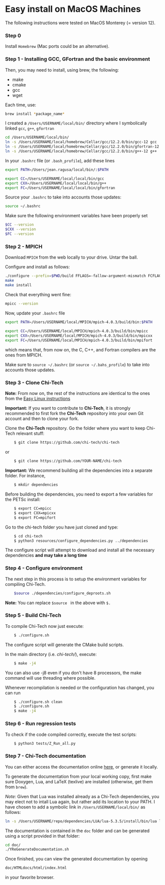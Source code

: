 # Easy install on MacOS Machines

The following instructions were tested on MacOS Monterey (= version 12).

### Step 0

Install ```Homebrew``` (Mac ports could be an alternative).

### Step 1 - Installing GCC, GFortran and the basic environment

Then, you may need to install, using brew, the following:
- make
- cmake
- gcc
- wget

Each time, use: 
```bash 
brew install *package_name*
```

I created a ```/Users/USERNAME/local/bin/``` directory where I symbolically linked 
```gcc```, ```g++```, ```gfortran```
```bash
cd /Users/USERNAME/local/bin/
ln -s /Users/USERNAME/local/homebrew/Cellar/gcc/12.2.0/bin/gcc-12 gcc
ln -s /Users/USERNAME/local/homebrew/Cellar/gcc/12.2.0/bin/gfortran-12 gfortran
ln -s /Users/USERNAME/local/homebrew/Cellar/gcc/12.2.0/bin/g++-12 g++
```

In your ```.bashrc``` file (or ```.bash_profile```), add these lines
```bash
export PATH=/Users/jean.ragusa/local/bin/:$PATH

export CC=/Users/USERNAME/local/local/bin/gcc
export CXX=/Users/USERNAME/local/local/bin/g++
export FC=/Users/USERNAME/local/local/bin/gfortran
```
Source your ```.bashrc``` to take into accounts those updates:
```bash
source ~/.bashrc
```
Make sure the following environment variables have been properly set
```bash
$CC --version
$CXX --version
$FC --version
```
### Step 2 - MPICH

Download ```MPICH``` from the web locally to your drive. Untar the ball. 

Configure and install as follows:
```bash
./configure --prefix=$PWD/build FFLAGS=-fallow-argument-mismatch FCFLAGS=-fallow-argument-mismatch
make
make install
```

Check that everything went fine:
```bash
mpicc --version
```
Now, update your ```.bashrc``` file
```bash
export PATH=/Users/USERNAME/local/MPICH/mpich-4.0.3/build/bin:$PATH
 
export CC=/Users/USERNAME/local/MPICH/mpich-4.0.3/build/bin/mpicc
export CXX=/Users/USERNAME/local/MPICH/mpich-4.0.3/build/bin/mpicxx
export FC=/Users/USERNAME/local/MPICH/mpich-4.0.3/build/bin/mpifort
```
which means that, from now on, the C, C++, and Fortran compilers are the ones from MPICH.

Make sure to ```source ~/.bashrc``` (or ```source ~/.bahs_profile```) to take into accounts those updates.

### Step 3 - Clone Chi-Tech

**Note:** From now on, the rest of the instructions are identical to the ones from the 
[Easy Linux instructions](./Install_ubuntu_easy.md)

**Important:**  If you want to contribute to **Chi-Tech**, it is strongly recommended to first fork the **Chi-Tech** repository into your own Git account and then to clone your fork. 

Clone the **Chi-Tech** repository.  Go the folder where you want to keep Chi-Tech relevant stuff:
```bash
    $ git clone https://github.com/chi-tech/chi-tech
```
or
```bash
    $ git clone https://github.com/YOUR-NAME/chi-tech
```

**Important:** We recommend building all the dependencies into a separate folder. For instance,
```bash
    $ mkdir dependencies
```

Before building the dependencies, you need to export a few variables for the PETSc install:
```bash
    $ export CC=mpicc
    $ export CXX=mpicxx
    $ export FC=mpifort
```

Go to the chi-tech folder you have just cloned and type:
```bash
    $ cd chi-tech
    $ python3 resources/configure_dependencies.py ../dependencies
```
The configure script will attempt to download and install all the necessary 
dependencies **and may take a long time**

### Step 4 - Configure environment

The next step in this process is to setup the environment variables for compiling
Chi-Tech.

```bash
    $source ./dependencies/configure_deproots.sh
```
**Note:** You can replace ```$source ``` in the above with ```$. ```

### Step 5 - Build Chi-Tech

To compile Chi-Tech now just execute:
```bash
    $ ./configure.sh
```
The configure script will generate the CMake build scripts.

In the main directory (i.e. *chi-tech/*), execute:
```bash
    $ make -j4
```

You can also use -j8 even if you don't have 8 processors, the make command
will use threading where possible.

Whenever recompilation is needed or the configuration has changed,
you can run
```bash
    $ ./configure.sh clean
    $ ./configure.sh
    $ make -j4
```

### Step 6 - Run regression tests

To check if the code compiled correctly, execute the test scripts:

```bash
    $ python3 tests/Z_Run_all.py
```

### Step 7 - Chi-Tech documentation

You can either access the documentation online [here](https://chi-tech.github.io), or generate it locally.

To generate the documentation from your local working copy, first make sure
Doxygen, Lua, and LaTeX (texlive) are installed (otherwise, get them from ```brew```).

*Note:* Given that Lua was installed already as a Chi-Tech dependencies, you may elect not to 
intall Lua again, but rather add its location to your PATH. I have chosen to add a symbolic link in
```/Users/USERNAME/local/bin/``` as follows:
```bash
ln -s /Users/USERNAME/repo/dependencies/LUA/lua-5.3.5/install/bin/lua lua
```


The documentation is contained in the `doc` folder and can be generated
using a script provided in that folder:

```bash
cd doc/
./YReGenerateDocumentation.sh
```

Once finished, you can view the generated documentation by opening

```bash
doc/HTMLdocs/html/index.html
```

in your favorite browser.